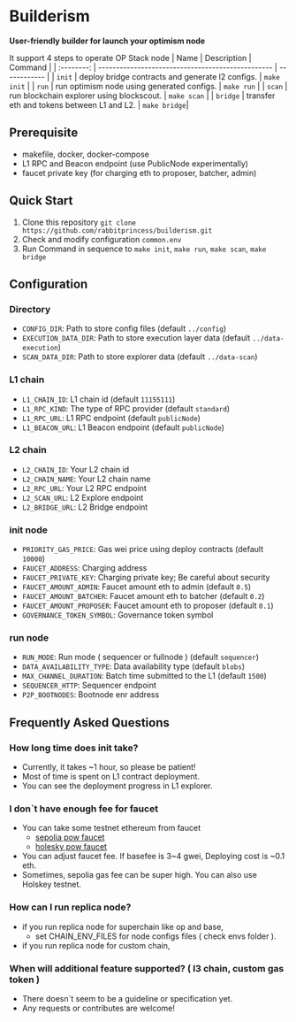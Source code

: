 # Builderism
**User-friendly builder for launch your optimism node**

It support 4 steps to operate OP Stack node
|  Name      | Description                                       | Command      |
| :--------: | ------------------------------------------------- | ------------ |
|  `init`    | deploy bridge contracts and generate l2 configs.  | `make init`  |
|  `run`     | run optimism node using generated configs.        | `make run`   |
|  `scan`    | run blockchain explorer using blockscout.         | `make scan`  |
|  `bridge`  | transfer eth and tokens between L1 and L2.        | `make bridge`|

## Prerequisite
- makefile, docker, docker-compose
- L1 RPC and Beacon endpoint (use PublicNode experimentally)
- faucet private key (for charging eth to proposer, batcher, admin)

## Quick Start
1. Clone this repository `git clone https://github.com/rabbitprincess/builderism.git`
2. Check and modify configuration `common.env`
3. Run Command in sequence to `make init`, `make run`, `make scan`, `make bridge`

## Configuration
### Directory
- `CONFIG_DIR`: Path to store config files (default `../config`)
- `EXECUTION_DATA_DIR`: Path to store execution layer data (default `../data-execution`)
- `SCAN_DATA_DIR`: Path to store explorer data (default `../data-scan`)

### L1 chain
- `L1_CHAIN_ID`: L1 chain id (default `11155111`)
- `L1_RPC_KIND`: The type of RPC provider (default `standard`)
- `L1_RPC_URL`: L1 RPC endpoint (default `publicNode`)
- `L1_BEACON_URL`: L1 Beacon endpoint (default `publicNode`)

### L2 chain
- `L2_CHAIN_ID`: Your L2 chain id
- `L2_CHAIN_NAME`: Your L2 chain name
- `L2_RPC_URL`: Your L2 RPC endpoint
- `L2_SCAN_URL`: L2 Explore endpoint
- `L2_BRIDGE_URL`: L2 Bridge endpoint

### init node
- `PRIORITY_GAS_PRICE`: Gas wei price using deploy contracts (default `10000`)
- `FAUCET_ADDRESS`: Charging address
- `FAUCET_PRIVATE_KEY`: Charging private key; Be careful about security
- `FAUCET_AMOUNT_ADMIN`: Faucet amount eth to admin (default `0.5`)
- `FAUCET_AMOUNT_BATCHER`: Faucet amount eth to batcher (default `0.2`)
- `FAUCET_AMOUNT_PROPOSER`: Faucet amount eth to proposer (default `0.1`)
- `GOVERNANCE_TOKEN_SYMBOL`: Governance token symbol

### run node
- `RUN_MODE`: Run mode ( sequencer or fullnode ) (default `sequencer`)
- `DATA_AVAILABILITY_TYPE`: Data availability type (default `blobs`)
- `MAX_CHANNEL_DURATION`: Batch time submitted to the L1 (default `1500`)
- `SEQUENCER_HTTP`: Sequencer endpoint
- `P2P_BOOTNODES`: Bootnode enr address

## Frequently Asked Questions

### How long time does init take?
- Currently, it takes ~1 hour, so please be patient!
- Most of time is spent on L1 contract deployment.
- You can see the deployment progress in L1 explorer.

### I don`t have enough fee for faucet
- You can take some testnet ethereum from faucet
  - [sepolia pow faucet](https://sepolia-faucet.pk910.de/)
  - [holesky pow faucet](https://holesky-faucet.pk910.de/)
- You can adjust faucet fee. If basefee is 3~4 gwei, Deploying cost is ~0.1 eth.
- Sometimes, sepolia gas fee can be super high. You can also use Holskey testnet.

### How can I run replica node?
- if you run replica node for superchain like op and base,
  - set CHAIN_ENV_FILES for node configs files ( check envs folder ).
- if you run replica node for custom chain,

### When will additional feature supported? ( l3 chain, custom gas token )
- There doesn`t seem to be a guideline or specification yet.
- Any requests or contributes are welcome!
